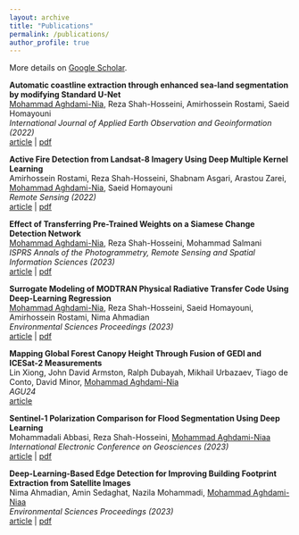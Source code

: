 ```yaml
---
layout: archive
title: "Publications"
permalink: /publications/
author_profile: true
---
```


More details on [Google Scholar](https://scholar.google.com/citations?hl=en&user=jnyjXYUAAAAJ&view_op=list_works).

**Automatic coastline extraction through enhanced sea-land segmentation by modifying Standard U-Net**\
<u>Mohammad Aghdami-Nia</u>, Reza Shah-Hosseini, Amirhossein Rostami, Saeid Homayouni\
*International Journal of Applied Earth Observation and Geoinformation (2022)*\
[article](https://www.sciencedirect.com/science/article/pii/S0303243422001118) | 
[pdf](https://isprs-annals.copernicus.org/articles/X-4-W1-2022/19/2023/isprs-annals-X-4-W1-2022-19-2023.pdf)

**Active Fire Detection from Landsat-8 Imagery Using Deep Multiple Kernel Learning**\
Amirhossein Rostami, Reza Shah-Hosseini, Shabnam Asgari, Arastou Zarei, <u>Mohammad Aghdami-Nia</u>, Saeid Homayouni\
*Remote Sensing (2022)*\
[article](https://www.mdpi.com/2072-4292/14/4/992) | 
[pdf](https://isprs-annals.copernicus.org/articles/X-4-W1-2022/19/2023/isprs-annals-X-4-W1-2022-19-2023.pdf)

**Effect of Transferring Pre-Trained Weights on a Siamese Change Detection Network**\
<u>Mohammad Aghdami-Nia</u>, Reza Shah-Hosseini, Mohammad Salmani\
*ISPRS Annals of the Photogrammetry, Remote Sensing and Spatial Information Sciences (2023)*\
[article](https://isprs-annals.copernicus.org/articles/X-4-W1-2022/19/2023/isprs-annals-X-4-W1-2022-19-2023.html) | 
[pdf](https://isprs-annals.copernicus.org/articles/X-4-W1-2022/19/2023/isprs-annals-X-4-W1-2022-19-2023.pdf)

**Surrogate Modeling of MODTRAN Physical Radiative Transfer Code Using Deep-Learning Regression**\
<u>Mohammad Aghdami-Nia</u>, Reza Shah-Hosseini, Saeid Homayouni, Amirhossein Rostami, Nima Ahmadian\
*Environmental Sciences Proceedings (2023)*\
[article](https://www.mdpi.com/2673-4931/29/1/16) | 
[pdf](https://isprs-annals.copernicus.org/articles/X-4-W1-2022/19/2023/isprs-annals-X-4-W1-2022-19-2023.pdf)

**Mapping Global Forest Canopy Height Through Fusion of GEDI and ICESat-2 Measurements**\
Lin Xiong, John David Armston, Ralph Dubayah, Mikhail Urbazaev, Tiago de Conto, David Minor, <u>Mohammad Aghdami-Nia</u>\
*AGU24*\
[article](https://agu.confex.com/agu/agu24/meetingapp.cgi/Paper/1549324) 

**Sentinel-1 Polarization Comparison for Flood Segmentation Using Deep Learning**\
Mohammadali Abbasi, Reza Shah-Hosseini, <u>Mohammad Aghdami-Niaa</u>\
*International Electronic Conference on Geosciences (2023)*\
[article](https://www.mdpi.com/2673-4931/29/1/16) | 
[pdf](https://isprs-annals.copernicus.org/articles/X-4-W1-2022/19/2023/isprs-annals-X-4-W1-2022-19-2023.pdf)

**Deep-Learning-Based Edge Detection for Improving Building Footprint Extraction from Satellite Images**\
Nima Ahmadian, Amin Sedaghat, Nazila Mohammadi, <u>Mohammad Aghdami-Niaa</u>\
*Environmental Sciences Proceedings (2023)*\
[article](https://www.mdpi.com/2673-4931/29/1/61) | 
[pdf](https://isprs-annals.copernicus.org/articles/X-4-W1-2022/19/2023/isprs-annals-X-4-W1-2022-19-2023.pdf)
